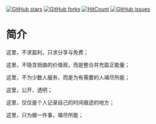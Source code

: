 [![GitHub stars](https://img.shields.io/github/stars/hazyfoil/notes.svg)](https://github.com/hazyfoil/notes/stargazers) [![GitHub forks](https://img.shields.io/github/forks/hazyfoil/notes.svg)](https://github.com/hazyfoil/notes/network) [![HitCount](http://hits.dwyl.io/hazyfoil/notes.svg)](http://hits.dwyl.io/hazyfoil/notes)  [![GitHub issues](https://img.shields.io/github/issues/hazyfoil/notes.svg)](https://github.com/hazyfoil/notes/issues) 
# 简介

这里，不求盈利，只求分享与免费；

这里，不隐含扭曲的价值观，而是整合并充盈正能量；

这里，不为少数人服务，而是为有需要的人竭尽所能；

这里，公开，透明；

这里，仅仅是个人记录自己的时间痕迹的地方；

这里，只为做一件事，竭尽所能；